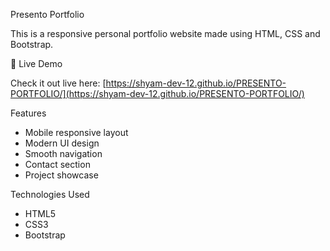 Presento Portfolio

This is a responsive personal portfolio website made using HTML, CSS and Bootstrap.

🔗 Live Demo

Check it out live here: [https://shyam-dev-12.github.io/PRESENTO-PORTFOLIO/](https://shyam-dev-12.github.io/PRESENTO-PORTFOLIO/)

 Features

- Mobile responsive layout
- Modern UI design
- Smooth navigation
- Contact section
- Project showcase

Technologies Used

- HTML5
- CSS3
- Bootstrap

